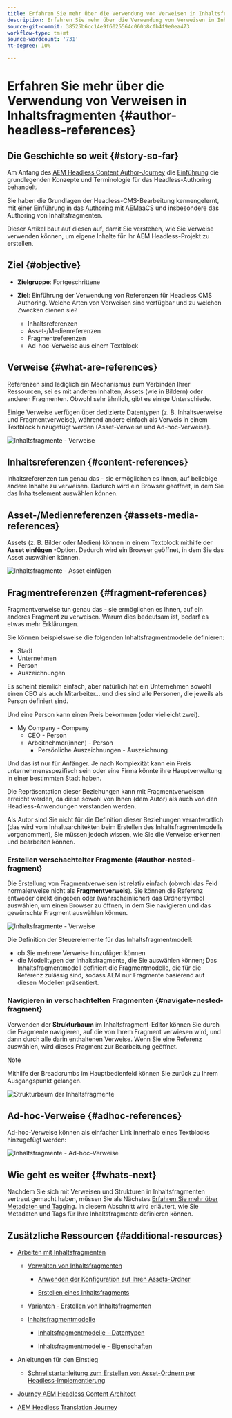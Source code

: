 ```yaml
---
title: Erfahren Sie mehr über die Verwendung von Verweisen in Inhaltsfragmenten
description: Erfahren Sie mehr über die Verwendung von Verweisen in Inhaltsfragmenten für Inhalte, andere Fragmente und andere Assets (Medien). Einführung der Notwendigkeit und der Mechanik verschachtelter Fragmente für Headless CMS Authoring.
source-git-commit: 38525b6cc14e9f6025564c060b8cfb4f9e0ea473
workflow-type: tm+mt
source-wordcount: '731'
ht-degree: 10%

---
```


# Erfahren Sie mehr über die Verwendung von Verweisen in Inhaltsfragmenten {#author-headless-references}

## Die Geschichte so weit {#story-so-far}

Am Anfang des [AEM Headless Content Author-Journey](overview.md) die [Einführung](introduction.md) die grundlegenden Konzepte und Terminologie für das Headless-Authoring behandelt.

Sie haben die Grundlagen der Headless-CMS-Bearbeitung kennengelernt, mit einer Einführung in das Authoring mit AEMaaCS und insbesondere das Authoring von Inhaltsfragmenten.

Dieser Artikel baut auf diesen auf, damit Sie verstehen, wie Sie Verweise verwenden können, um eigene Inhalte für Ihr AEM Headless-Projekt zu erstellen.

## Ziel {#objective}

* **Zielgruppe**: Fortgeschrittene
* **Ziel**: Einführung der Verwendung von Referenzen für Headless CMS Authoring. Welche Arten von Verweisen sind verfügbar und zu welchen Zwecken dienen sie?

   * Inhaltsreferenzen
   * Asset-/Medienreferenzen
   * Fragmentreferenzen
   * Ad-hoc-Verweise aus einem Textblock

## Verweise {#what-are-references}

Referenzen sind lediglich ein Mechanismus zum Verbinden Ihrer Ressourcen, sei es mit anderen Inhalten, Assets (wie in Bildern) oder anderen Fragmenten. Obwohl sehr ähnlich, gibt es einige Unterschiede.

Einige Verweise verfügen über dedizierte Datentypen (z. B. Inhaltsverweise und Fragmentverweise), während andere einfach als Verweis in einem Textblock hinzugefügt werden (Asset-Verweise und Ad-hoc-Verweise).

![Inhaltsfragmente - Verweise](/help/journey-headless/author/assets/headless-journey-author-references-01.png)

## Inhaltsreferenzen {#content-references}

Inhaltsreferenzen tun genau das - sie ermöglichen es Ihnen, auf beliebige andere Inhalte zu verweisen. Dadurch wird ein Browser geöffnet, in dem Sie das Inhaltselement auswählen können.

## Asset-/Medienreferenzen {#assets-media-references}

Assets (z. B. Bilder oder Medien) können in einem Textblock mithilfe der **Asset einfügen** -Option. Dadurch wird ein Browser geöffnet, in dem Sie das Asset auswählen können.

![Inhaltsfragmente - Asset einfügen](/help/journey-headless/author/assets/headless-journey-author-references-02.png)

## Fragmentreferenzen {#fragment-references}

Fragmentverweise tun genau das - sie ermöglichen es Ihnen, auf ein anderes Fragment zu verweisen. Warum dies bedeutsam ist, bedarf es etwas mehr Erklärungen.

Sie können beispielsweise die folgenden Inhaltsfragmentmodelle definieren:

* Stadt
* Unternehmen
* Person
* Auszeichnungen

Es scheint ziemlich einfach, aber natürlich hat ein Unternehmen sowohl einen CEO als auch Mitarbeiter....und dies sind alle Personen, die jeweils als Person definiert sind.

Und eine Person kann einen Preis bekommen (oder vielleicht zwei).

* My Company - Company
   * CEO - Person
   * Arbeitnehmer(innen) - Person
      * Persönliche Auszeichnungen - Auszeichnung

Und das ist nur für Anfänger. Je nach Komplexität kann ein Preis unternehmensspezifisch sein oder eine Firma könnte ihre Hauptverwaltung in einer bestimmten Stadt haben.

Die Repräsentation dieser Beziehungen kann mit Fragmentverweisen erreicht werden, da diese sowohl von Ihnen (dem Autor) als auch von den Headless-Anwendungen verstanden werden.

Als Autor sind Sie nicht für die Definition dieser Beziehungen verantwortlich (das wird vom Inhaltsarchitekten beim Erstellen des Inhaltsfragmentmodells vorgenommen), Sie müssen jedoch wissen, wie Sie die Verweise erkennen und bearbeiten können.

### Erstellen verschachtelter Fragmente {#author-nested-fragment}

Die Erstellung von Fragmentverweisen ist relativ einfach (obwohl das Feld normalerweise nicht als **Fragmentverweis**). Sie können die Referenz entweder direkt eingeben oder (wahrscheinlicher) das Ordnersymbol auswählen, um einen Browser zu öffnen, in dem Sie navigieren und das gewünschte Fragment auswählen können.

![Inhaltsfragmente - Verweise](/help/journey-headless/author/assets/headless-journey-author-references-03.png)

Die Definition der Steuerelemente für das Inhaltsfragmentmodell:

* ob Sie mehrere Verweise hinzufügen können
* die Modelltypen der Inhaltsfragmente, die Sie auswählen können; Das Inhaltsfragmentmodell definiert die Fragmentmodelle, die für die Referenz zulässig sind, sodass AEM nur Fragmente basierend auf diesen Modellen präsentiert.

### Navigieren in verschachtelten Fragmenten {#navigate-nested-fragment}

Verwenden der **Strukturbaum** im Inhaltsfragment-Editor können Sie durch die Fragmente navigieren, auf die von Ihrem Fragment verwiesen wird, und dann durch alle darin enthaltenen Verweise. Wenn Sie eine Referenz auswählen, wird dieses Fragment zur Bearbeitung geöffnet.

>[!NOTE]
>
>Mithilfe der Breadcrumbs im Hauptbedienfeld können Sie zurück zu Ihrem Ausgangspunkt gelangen.

![Strukturbaum der Inhaltsfragmente](/help/assets/content-fragments/assets/cfm-structuretree-02.png)

## Ad-hoc-Verweise {#adhoc-references}

Ad-hoc-Verweise können als einfacher Link innerhalb eines Textblocks hinzugefügt werden:

![Inhaltsfragmente - Ad-hoc-Verweise](/help/journey-headless/author/assets/headless-journey-author-references-04.png)

## Wie geht es weiter {#whats-next}

Nachdem Sie sich mit Verweisen und Strukturen in Inhaltsfragmenten vertraut gemacht haben, müssen Sie als Nächstes [Erfahren Sie mehr über Metadaten und Tagging](metadata-tagging.md). In diesem Abschnitt wird erläutert, wie Sie Metadaten und Tags für Ihre Inhaltsfragmente definieren können.

## Zusätzliche Ressourcen {#additional-resources}

* [Arbeiten mit Inhaltsfragmenten](/help/assets/content-fragments/content-fragments.md)

   * [Verwalten von Inhaltsfragmenten](/help/assets/content-fragments/content-fragments-managing.md)

      * [Anwenden der Konfiguration auf Ihren Assets-Ordner](/help/assets/content-fragments/content-fragments-configuration-browser.md#apply-the-configuration-to-your-assets-folder)

      * [Erstellen eines Inhaltsfragments](/help/assets/content-fragments/content-fragments-managing.md#creating-a-content-fragment)
   * [Varianten - Erstellen von Inhaltsfragmenten](/help/assets/content-fragments/content-fragments-variations.md)

   * [Inhaltsfragmentmodelle](/help/assets/content-fragments/content-fragments-models.md)

      * [Inhaltsfragmentmodelle - Datentypen](/help/assets/content-fragments/content-fragments-models.md#data-types)

      * [Inhaltsfragmentmodelle - Eigenschaften](/help/assets/content-fragments/content-fragments-models.md#properties)


* Anleitungen für den Einstieg
   * [Schnellstartanleitung zum Erstellen von Asset-Ordnern per Headless-Implementierung](/help/sites-developing/headless/getting-started/create-assets-folder.md)

* [Journey AEM Headless Content Architect](/help/journey-headless/architect/overview.md)

* [AEM Headless Translation Journey](/help/journey-headless/translation/overview.md)
